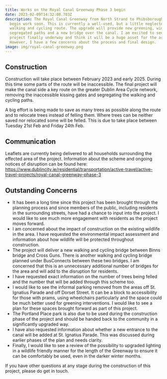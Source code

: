 ```yaml
---
title: Works on the Royal Canal Greenway Phase 3 begin
date: 2023-02-09T14:32:08.703Z
description: The Royal Canal Greenway from North Strand to Phibsborough will
  begin work soon. This is currently a well-used, but a little neglected,
  walking and cycling route. The upgrade will provide new greening, wider and
  segregated paths and a new bridge over the canal. I am excited to see this
  project finally underway and think it will be a huge asset for the area.
  However, I have a few concerns about the process and final design.
image: img/royal-canal-greenway.png
---
```

## **C﻿onstruction**

Construction will take place between February 2023 and early 2025. During this time some parts of the route will be inaccessible. The final project will make the canal side a key route on the greater Dublin Area Cycle network, removing the inaccessible kissing gates and segregating the walking and cycling paths.

A﻿ big effort is being made to save as many trees as possible along the route and to relocate trees instead of felling them. Where trees can be neither saved nor relocated some will be felled. This is due to take place between Tuesday 21st Feb and Friday 24th Feb. 

## Communication

Leaflets are currently being delivered to all households surrounding the effected area of the project. Information about the scheme and ongoing notices of disruption can be found here: <https://www.dublincity.ie/residential/transportation/active-travel/active-travel-projects/royal-canal-greenway-phase-3>

## Outstanding Concerns

* It has been a long time since this project has been brought through the planning process and since members of the public, including residents in the surrounding streets, have had a chance to input into the project. I would like to see much more engagement with residents as the project moves forward.
* I﻿ am concerned about the impact of construction on the existing wildlife in the area. I have requested the environmental impact assessment and information about how wildlife will be protected throughout construction.
* T﻿he project will deliver a new walking and cycling bridge between Binns bridge and Cross Guns. There is another walking and cycling bridge planned under BusConnects between these two bridges. I am concerned that this is an unnecessary additional number of bridges for the area and will add to the disruption for residents.
* I﻿ have requested exact information on the number of trees being felled and the number that will be added through this scheme too. 
* I﻿ would like to see the informal parking removed from the areas off St. Ignatius Parade and off Dorset Street. It can be a block to accessibility for those with prams, using wheelchairs particularly and the space could be much better used for greening interventions. I would like to see a plan for these spaces brought forward as part of this project.
* The Portland Place park is also due to be used during the construction phase of the project and should be handed back to the community in a significantly upgraded way.
* I﻿ have also requested information about whether a new entrance to the canal will be added at St. Ignatius Parade. This was discussed during earlier phases of the plan and needs clarity.
* Finally, I would like to see a review of the possibility to upgraded lighting in a wildlife friendly manner for the length of the Greenway to ensure it can be comfortably be used, even in the darker winter months.

If you have other questions at any stage during the construction of this project, please do get in touch.